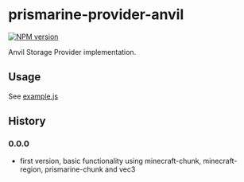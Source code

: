 # prismarine-provider-anvil
[![NPM version](https://img.shields.io/npm/v/prismarine-provider-anvil.svg)](http://npmjs.com/package/prismarine-provider-anvil)

Anvil Storage Provider implementation.

## Usage

See [example.js](example.js)


## History

### 0.0.0

* first version, basic functionality using minecraft-chunk, minecraft-region, prismarine-chunk and vec3